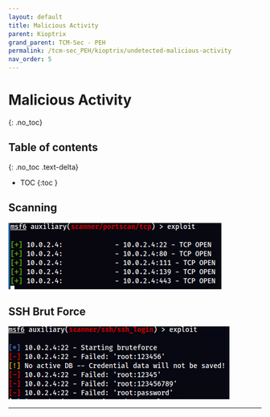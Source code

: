 ```yaml
---
layout: default
title: Malicious Activity
parent: Kioptrix
grand_parent: TCM-Sec - PEH
permalink: /tcm-sec_PEH/kioptrix/undetected-malicious-activity
nav_order: 5
---
```


# Malicious Activity <!-- markdownlint-disable-line MD025 MD022 -->
{: .no_toc}

## Table of contents <!-- markdownlint-disable-line MD022 -->
{: .no_toc .text-delta}

- TOC
{:toc }

## Scanning

![port scanning](../../assets/TCM-Sec/Kioptrix/portscan.png)

## SSH Brut Force

![ssh brute force](../../assets/TCM-Sec/Kioptrix/ssh%20brute%20force.png)

---
